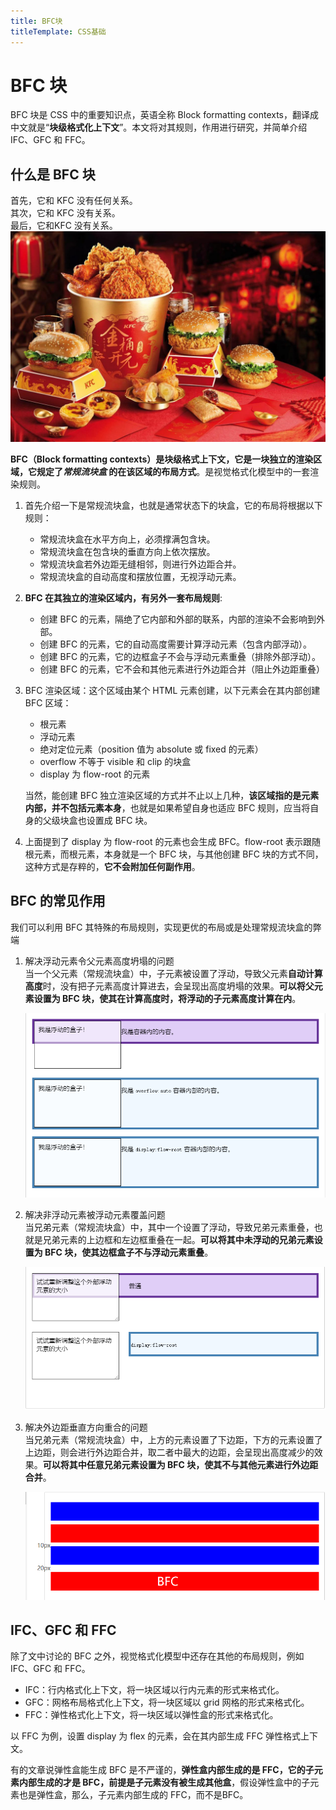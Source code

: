 ```yaml
---
title: BFC块
titleTemplate: CSS基础
---
```

# BFC 块
BFC 块是 CSS 中的重要知识点，英语全称 Block formatting contexts，翻译成中文就是“**块级格式化上下文**”。本文将对其规则，作用进行研究，并简单介绍 IFC、GFC 和 FFC。

## 什么是 BFC 块
首先，它和 KFC 没有任何关系。  
其次，它和 KFC 没有关系。  
最后，它和KFC 没有关系。
![KFC](assets/KFC.png "KFC")

**BFC（Block formatting contexts）是块级格式上下文，它是一块独立的渲染区域，它规定了*常规流块盒* 的在该区域的布局方式**。是视觉格式化模型中的一套渲染规则。

1. 首先介绍一下是常规流块盒，也就是通常状态下的块盒，它的布局将根据以下规则：
   - 常规流块盒在水平方向上，必须撑满包含块。
   - 常规流块盒在包含块的垂直方向上依次摆放。
   - 常规流块盒若外边距无缝相邻，则进行外边距合并。
   - 常规流块盒的自动高度和摆放位置，无视浮动元素。
2. **BFC 在其独立的渲染区域内，有另外一套布局规则**:
   - 创建 BFC 的元素，隔绝了它内部和外部的联系，内部的渲染不会影响到外部。
   - 创建 BFC 的元素，它的自动高度需要计算浮动元素（包含内部浮动）。
   - 创建 BFC 的元素，它的边框盒子不会与浮动元素重叠（排除外部浮动）。
   - 创建 BFC 的元素，它不会和其他元素进行外边距合并（阻止外边距重叠）
3. BFC 渲染区域：这个区域由某个 HTML 元素创建，以下元素会在其内部创建 BFC 区域：
   - 根元素
   - 浮动元素
   - 绝对定位元素（position 值为 absolute 或 fixed 的元素）
   - overflow 不等于 visible 和 clip 的块盒 
   - display 为 flow-root 的元素  

    当然，能创建 BFC 独立渲染区域的方式并不止以上几种，**该区域指的是元素内部，并不包括元素本身**，也就是如果希望自身也适应 BFC 规则，应当将自身的父级块盒也设置成 BFC 块。
4. 上面提到了 display 为 flow-root 的元素也会生成 BFC。flow-root 表示跟随根元素，而根元素，本身就是一个 BFC 块，与其他创建 BFC 块的方式不同，这种方式是存粹的，**它不会附加任何副作用**。

## BFC 的常见作用
我们可以利用 BFC 其特殊的布局规则，实现更优的布局或是处理常规流块盒的弊端
1. 解决浮动元素令父元素高度坍塌的问题  
   当一个父元素（常规流块盒）中，子元素被设置了浮动，导致父元素**自动计算高度**时，没有把子元素高度计算进去，会呈现出高度坍塌的效果。**可以将父元素设置为 BFC 块，使其在计算高度时，将浮动的子元素高度计算在内**。

   ![子元素浮动](assets/son-float.png "子元素浮动")
2. 解决非浮动元素被浮动元素覆盖问题  
   当兄弟元素（常规流块盒）中，其中一个设置了浮动，导致兄弟元素重叠，也就是兄弟元素的上边框和左边框重叠在一起。**可以将其中未浮动的兄弟元素设置为 BFC 块，使其边框盒子不与浮动元素重叠**。

   ![外部浮动](assets/out-float.png "外部浮动")
3. 解决外边距垂直方向重合的问题  
   当兄弟元素（常规流块盒）中，上方的元素设置了下边距，下方的元素设置了上边距，则会进行外边距合并，取二者中最大的边距，会呈现出高度减少的效果。**可以将其中任意兄弟元素设置为 BFC 块，使其不与其他元素进行外边距合并**。

   ![外边距](assets/margin.png "外边距")
   
## IFC、GFC 和 FFC
除了文中讨论的 BFC 之外，视觉格式化模型中还存在其他的布局规则，例如 IFC、GFC 和 FFC。
- IFC：行内格式化上下文，将一块区域以行内元素的形式来格式化。
- GFC：网格布局格式化上下文，将一块区域以 grid 网格的形式来格式化。
- FFC：弹性格式化上下文，将一块区域以弹性盒的形式来格式化。

以 FFC 为例，设置 display 为 flex 的元素，会在其内部生成 FFC 弹性格式上下文。

有的文章说弹性盒能生成 BFC 是不严谨的，**弹性盒内部生成的是 FFC，它的子元素内部生成的才是 BFC，前提是子元素没有被生成其他盒**，假设弹性盒中的子元素也是弹性盒，那么，子元素内部生成的 FFC，而不是BFC。

